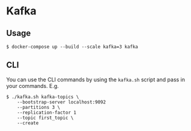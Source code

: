 # Kafka

## Usage

```
$ docker-compose up --build --scale kafka=3 kafka
```

## CLI

You can use the CLI commands by using the `kafka.sh` script
and pass in your commands. E.g.

```
$ ./kafka.sh kafka-topics \
    --bootstrap-server localhost:9092
    --partitions 3 \
    --replication-factor 1
    --topic first_topic \
    --create
```
